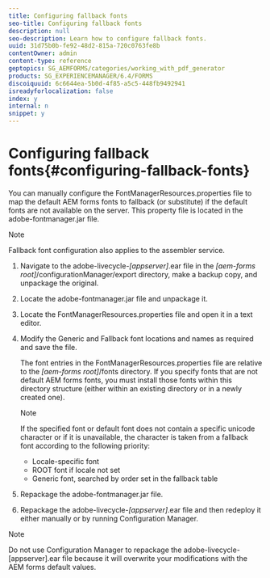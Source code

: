 ```yaml
---
title: Configuring fallback fonts
seo-title: Configuring fallback fonts
description: null
seo-description: Learn how to configure fallback fonts.
uuid: 31d75b0b-fe92-48d2-815a-720c0763fe8b
contentOwner: admin
content-type: reference
geptopics: SG_AEMFORMS/categories/working_with_pdf_generator
products: SG_EXPERIENCEMANAGER/6.4/FORMS
discoiquuid: 6c6644ea-5b0d-4f85-a5c5-448fb9492941
isreadyforlocalization: false
index: y
internal: n
snippet: y
---
```


# Configuring fallback fonts{#configuring-fallback-fonts}

You can manually configure the FontManagerResources.properties file to map the default AEM forms fonts to fallback (or substitute) if the default fonts are not available on the server. This property file is located in the adobe-fontmanager.jar file.

>[!NOTE]
>
>Fallback font configuration also applies to the assembler service.

1. Navigate to the adobe-livecycle-*[appserver]*.ear file in the *[aem-forms root]*/configurationManager/export directory, make a backup copy, and unpackage the original.
1. Locate the adobe-fontmanager.jar file and unpackage it.
1. Locate the FontManagerResources.properties file and open it in a text editor.
1. Modify the Generic and Fallback font locations and names as required and save the file.

   The font entries in the FontManagerResources.properties file are relative to the *[aem-forms root]*/fonts directory. If you specify fonts that are not default AEM forms fonts, you must install those fonts within this directory structure (either within an existing directory or in a newly created one).

   >[!NOTE]
   >
   >If the specified font or default font does not contain a specific unicode character or if it is unavailable, the character is taken from a fallback font according to the following priority:

    * Locale-specific font
    * ROOT font if locale not set
    * Generic font, searched by order set in the fallback table

1. Repackage the adobe-fontmanager.jar file. 
1. Repackage the adobe-livecycle-*[appserver]*.ear file and then redeploy it either manually or by running Configuration Manager.

>[!NOTE]
>
>Do not use Configuration Manager to repackage the adobe-livecycle-[appserver].ear file because it will overwrite your modifications with the AEM forms default values.

